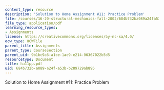 ```yaml
---
content_type: resource
description: 'Solution to Home Assignment #11: Practice Problem'
file: /courses/16-20-structural-mechanics-fall-2002/684b732ba089a24fa53bb289729ab895_ha11pp.pdf
file_type: application/pdf
learning_resource_types:
- Assignments
license: https://creativecommons.org/licenses/by-nc-sa/4.0/
ocw_type: OCWFile
parent_title: Assignments
parent_type: CourseSection
parent_uid: 9b1bc9a6-a1ce-1ac9-e214-06367022b5d5
resourcetype: Document
title: ha11pp.pdf
uid: 684b732b-a089-a24f-a53b-b289729ab895
---
```

Solution to Home Assignment #11: Practice Problem